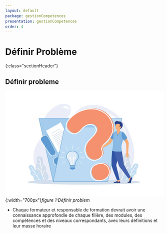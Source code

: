 ```yaml
---
layout: default
package: gestionCompetences
presentation: gestionCompetences
order: 4
---
```


# Définir Problème
{:class="sectionHeader"}

<!-- new slide -->

## Définir probleme 

![Définir probleme](./images/definir-probleme.jpg){:width="700px"}*figure 1:Définir problem*

<!-- new slide -->

<!-- note -->

- Chaque formateur et responsable de formation devrait avoir une connaissance approfondie de chaque filière, des modules, des compétences et des niveaux correspondants, avec leurs définitions et leur masse horaire